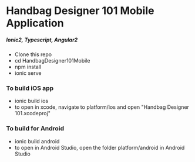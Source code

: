 <h1>Handbag Designer 101 Mobile Application</h1>

<h5> Ionic2, Typescript, Angular2 </h5>

<ul>
	<li> Clone this repo </li>
	<li> cd HandbagDesigner101Mobile </li>
	<li> npm install </li>
	<li> ionic serve </li>
</ul>

<h3> To build iOS app </h3>
<ul>
	<li> ionic build ios </li>
	<li> to open in xcode, navigate to platform/ios and open "Handbag Designer 101.xcodeproj" </li>
</ul>

<h3> To build for Android </h3>
<ul>	
	<li> ionic build android </li>
	<li> to open in Android Studio, open the folder platform/android in Android Studio </li>
</ul>
